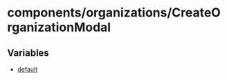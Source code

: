 # components/organizations/CreateOrganizationModal

## Variables

- [default](variables/default.md)
